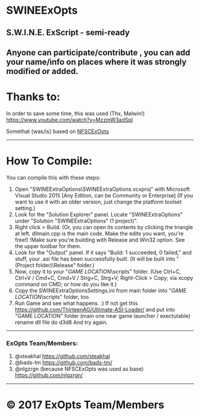 # SWINEExOpts

## S.W.I.N.E. ExScript - semi-ready
 Anyone can participate/contribute , you can add your name/info on places where it was strongly modified or added.
------------------------------------------------------------------------------------------------------------

# Thanks to:

 In order to save some time, this was used (Thx, Malwin!)
 https://www.youtube.com/watch?v=MzzmW3adSpI
 
 Somethat {was/is} based on [NFSCExOpts](https://github.com/nlgzrgn/NFSCExOpts)

------------------------------------------------------------------------------------------------------------
# How To Compile:

You can compile this with these steps:

1) Open "SWINEExtraOptions\SWINEExtraOptions.vcxproj" with Microsoft Visual Studio 2015 [Any Edition, can be Community or Enterprise]
(If you want to use it with an older version, just change the platform toolset setting.)
2) Look for the "Solution Explorer" panel. Locate "SWINEExtraOptions" under "Solution "SWINEExtraOptions" (1 project)".
3) Right click > Build. (Or, you can open its contents by clicking the triangle at left. dllmain.cpp is the main code. Make the edits you want, you're free!)
!Make sure you're building with Release and Win32 option. See the upper toolbar for them.
4) Look for the "Output" panel. If it says "Build: 1 succeeded, 0 failed," and stuff, your .asi file has been successfully built. (It will be built into "(Project folder)\Release" folder.)
5) Now, copy it to your "*GAME LOCATION*\scripts" folder. (Use Ctrl+C, Ctrl+V / Cmd+C, Cmd+V / Strg+C, Strg+V; Right-Click > Copy; via xcopy command on CMD; or how do you like it.)
6) Copy the SWINEExtraOptionsSettings.ini from main folder into "*GAME LOCATION*\scripts" folder, too.
7) Run Game and see what happens. :)
If not get this https://github.com/ThirteenAG/Ultimate-ASI-Loader/ and put into "GAME LOCATION" folder (main one near game launcher / exectutable) rename dll file do d3d8 And try again.

------------------------------------------------------------------------------------------------------------
### ExOpts Team/Members:
1. @steakhal https://github.com/steakhal
2. @bads-tm https://github.com/bads-tm/
3. @nlgzrgn (because NFSCExOpts was used as base) https://github.com/nlgzrgn/
------------------------------------------------------------------------------------------------------------
# © 2017 ExOpts Team/Members